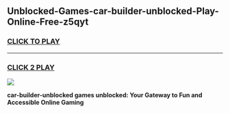 
## Unblocked-Games-car-builder-unblocked-Play-Online-Free-z5qyt
<h3>
<a href="https://premium76.site?title=car-builder-unblocked&ref=26A">CLICK TO PLAY</a></h3>
<hr>

<h3>
<a href="https://premium76.site?title=car-builder-unblocked&ref=26A">CLICK 2 PLAY</a>
  
</h3>

<a href="https://premium76.site?title=car-builder-unblocked&ref=26A"><img src="https://clearcache.store/games.png"></a>


**car-builder-unblocked games unblocked: Your Gateway to Fun and Accessible Online Gaming**
